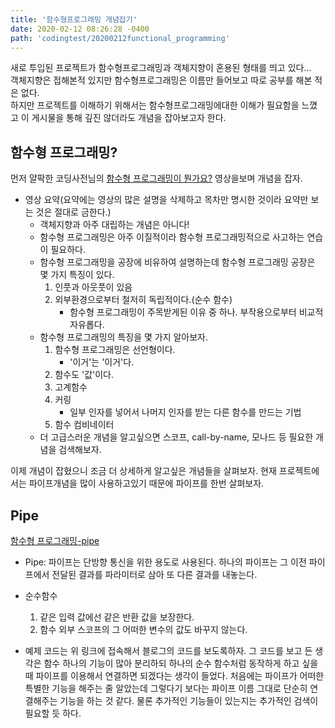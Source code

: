 ```yaml
---
title: '함수형프로그래밍 개념잡기'
date: 2020-02-12 08:26:28 -0400
path: 'codingtest/20200212functional_programming'
---
```


새로 투입된 프로젝트가 함수형프로그래밍과 객체지향이 혼용된 형태를 띄고 있다...  
객체지향은 접해본적 있지만 함수형프로그래밍은 이름만 들어보고 따로 공부를 해본 적은 없다.  
하지만 프로젝트를 이해하기 위해서는 함수형프로그래밍에대한 이해가 필요함을 느꼈고 이 게시물을 통해 깊진 않더라도 개념을 잡아보고자 한다.

## 함수형 프로그래밍?

먼저 얄팍한 코딩사전님의 [함수형 프로그래밍이 뭔가요?](https://youtu.be/jVG5jvOzu9Y) 영상을보며 개념을 잡자.

- 영상 요약(요약에는 영상의 많은 설명을 삭제하고 목차만 명시한 것이라 요약만 보는 것은 절대로 금한다.)
  - 객체지향과 아주 대립하는 개념은 아니다!
  - 함수형 프로그래밍은 아주 이질적이라 함수형 프로그래밍적으로 사고하는 연습이 필요하다.
  - 함수형 프로그래밍을 공장에 비유하여 설명하는데 함수형 프로그래밍 공장은 몇 가지 특징이 있다.
    1.  인풋과 아웃풋이 있음
    2.  외부환경으로부터 철저히 독립적이다.(순수 함수)
        - 함수형 프로그래밍이 주목받게된 이유 중 하나. 부작용으로부터 비교적 자유롭다.
  - 함수형 프로그래밍의 특징을 몇 가지 알아보자.
    1. 함수형 프로그래밍은 선언형이다.
       - '이거'는 '이거'다.
    2. 함수도 '값'이다.
    3. 고계함수
    4. 커링
       - 일부 인자를 넣어서 나머지 인자를 받는 다른 함수를 만드는 기법
    5. 함수 컴비네이터
  - 더 고급스러운 개념을 알고싶으면 스코프, call-by-name, 모나드 등 필요한 개념을 검색해보자.

이제 개념이 잡혔으니 조금 더 상세하게 알고싶은 개념들을 살펴보자. 현재 프로젝트에서는 파이프개념을 많이 사용하고있기 때문에 파이프를 한번 살펴보자.

## Pipe

[함수형 프로그래밍-pipe](https://medium.com/%EC%98%A4%EB%8A%98%EC%9D%98-%ED%94%84%EB%A1%9C%EA%B7%B8%EB%9E%98%EB%B0%8D/%ED%95%A8%EC%88%98%ED%98%95-%ED%94%84%EB%A1%9C%EA%B7%B8%EB%9E%98%EB%B0%8D-pipe-c80dc7b389de)

- Pipe: 파이프는 단방향 통신을 위한 용도로 사용된다. 하나의 파이프는 그 이전 파이프에서 전달된 결과를 파라미터로 삼아 또 다른 결과를 내놓는다.

- 순수함수

  1. 같은 입력 값에선 같은 반환 값을 보장한다.
  2. 함수 외부 스코프의 그 어떠한 변수의 값도 바꾸지 않는다.

- 예제 코드는 위 링크에 접속해서 블로그의 코드를 보도록하자. 그 코드를 보고 든 생각은 함수 하나의 기능이 많아 분리하되 하나의 순수 함수처럼 동작하게 하고 싶을 때 파이프를 이용해서 연결하면 되겠다는 생각이 들었다. 처음에는 파이프가 어떠한 특별한 기능을 해주는 줄 알았는데 그렇다기 보다는 파이프 이름 그대로 단순히 연결해주는 기능을 하는 것 같다. 물론 추가적인 기능들이 있는지는 추가적인 검색이 필요할 듯 하다.
